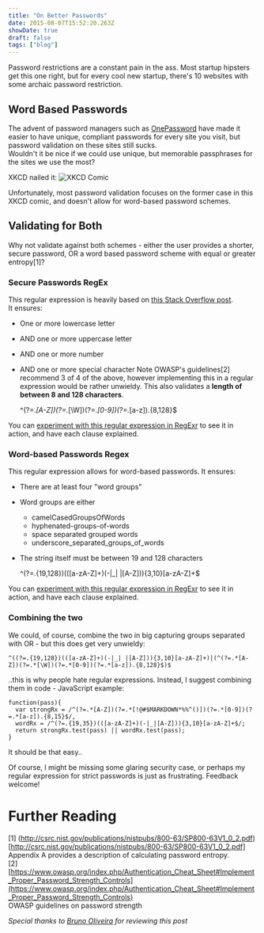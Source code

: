 ```yaml
---
title: "On Better Passwords"
date: 2015-08-07T15:52:20.263Z
showDate: true
draft: false
tags: ["blog"]
---
```


Password restrictions are a constant pain in the ass. Most startup hipsters get this one right, but for every cool new startup, there's 10 websites with some archaic password restriction.

## Word Based Passwords
The advent of password managers such as [OnePassword](https://agilebits.com/onepassword) have made it easier to have unique, compliant passwords for every site you visit, but password validation on these sites still sucks.  
Wouldn't it be nice if we could use unique, but memorable passphrases for the sites we use the most?  
  
XKCD nailed it:
![XKCD Comic](http://imgs.xkcd.com/comics/password_strength.png)

Unfortunately, most password validation focuses on the former case in this XKCD comic, and doesn't allow for word-based password schemes. 

## Validating for Both
Why not validate against both schemes - either the user provides a shorter, secure password, OR a word based password scheme with equal or greater entropy[1]?

### Secure Passwords RegEx
This regular expression is heavily based on [this Stack Overflow post](http://stackoverflow.com/questions/5142103/regex-for-password-strength).  
It ensures:

* One or more lowercase letter
* AND one or more uppercase letter
* AND one or more number
* AND one or more special character
Note OWASP's guidelines[2] recommend 3 of 4 of the above, however implementing this in a regular expression would be rather unwieldy.
This also validates a **length of between 8 and 128 characters**.  
    
    ^(?=.*[A-Z])(?=.*[\W])(?=.*[0-9])(?=.*[a-z]).{8,128}$
        
You can [experiment with this regular expression in RegExr](http://regexr.com/3bhtb) to see it in action, and have each clause explained. 

### Word-based Passwords Regex
This regular expression allows for word-based passwords. 
It ensures:

* There are at least four "word groups"
* Word groups are either
  * camelCasedGroupsOfWords
  * hyphenated-groups-of-words
  * space separated grouped words
  * underscore\_separated\_groups\_of\_words
* The string itself must be between 19 and 128 characters
    
    ^(?=.{19,128})(([a-zA-Z]+)(-|_| |[A-Z])){3,10}[a-zA-Z]+$
    
You can [experiment with this regular expression in RegExr](http://regexr.com/3bht8) to see it in action, and have each clause explained.

### Combining the two
We could, of course, combine the two in big capturing groups separated with OR - but this does get very unwieldy: 
    
    ^((?=.{19,128})(([a-zA-Z]+)(-|_| |[A-Z])){3,10}[a-zA-Z]+)|(^(?=.*[A-Z])(?=.*[\W])(?=.*[0-9])(?=.*[a-z]).{8,128}$)$
    
..this is why people hate regular expressions. 
Instead, I suggest combining them in code - JavaScript example: 
    
    function(pass){
      var strongRx = /^(?=.*[A-Z])(?=.*[!@#$MARKDOWN*%%^()])(?=.*[0-9])(?=.*[a-z]).{8,15}$/,
      wordRx = /^(?=.{19,35})(([a-zA-Z]+)(-|_|[A-Z])){3,10}[a-zA-Z]+$/;
      return strongRx.test(pass) || wordRx.test(pass);
    }
    
It should be that easy..  

Of course, I might be missing some glaring security case, or perhaps my regular expression for strict passwords is just as frustrating. Feedback welcome!



# Further Reading
[1] (http://csrc.nist.gov/publications/nistpubs/800-63/SP800-63V1_0_2.pdf)[http://csrc.nist.gov/publications/nistpubs/800-63/SP800-63V1_0_2.pdf]  
Appendix A provides a description of calculating password entropy.   
[2] [https://www.owasp.org/index.php/Authentication_Cheat_Sheet#Implement_Proper_Password_Strength_Controls](https://www.owasp.org/index.php/Authentication_Cheat_Sheet#Implement_Proper_Password_Strength_Controls)  
OWASP guidelines on password strength

_Special thanks to [Bruno Oliveira](https://twitter.com/abstractj) for reviewing this post_
